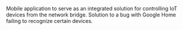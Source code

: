 Mobile application to serve as an integrated solution for controlling IoT devices from the network bridge.
Solution to a bug with Google Home failing to recognize certain devices.
